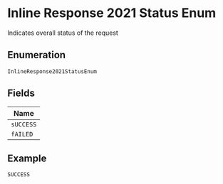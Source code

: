 
# Inline Response 2021 Status Enum

Indicates overall status of the request

## Enumeration

`InlineResponse2021StatusEnum`

## Fields

| Name |
|  --- |
| `sUCCESS` |
| `fAILED` |

## Example

```
SUCCESS
```

